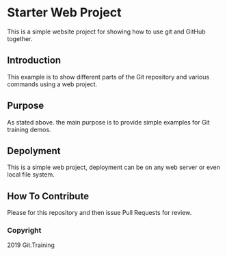 # Starter Web Project

This is a simple website project for showing how to use git and GitHub together.

## Introduction

This example is to show different parts of the Git repository and various commands using a web project.

## Purpose

As stated above. the main purpose is to provide simple examples for Git training demos.

## Depolyment

This is a simple web project, deployment can be on any web server or even local file system.

## How To Contribute

Please for this repository and then issue Pull Requests for review.

### Copyright

2019 Git.Training